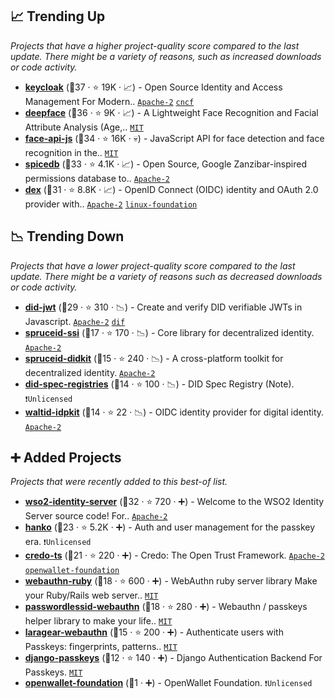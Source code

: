 ## 📈 Trending Up

_Projects that have a higher project-quality score compared to the last update. There might be a variety of reasons, such as increased downloads or code activity._

- <b><a href="https://github.com/keycloak/keycloak">keycloak</a></b> (🥇37 ·  ⭐ 19K · 📈) - Open Source Identity and Access Management For Modern.. <code><a href="http://bit.ly/3nYMfla">Apache-2</a></code> <a href="https://www.cncf.io/"><code>cncf</code></a>
- <b><a href="https://github.com/serengil/deepface">deepface</a></b> (🥇36 ·  ⭐ 9K · 📈) - A Lightweight Face Recognition and Facial Attribute Analysis (Age,.. <code><a href="http://bit.ly/34MBwT8">MIT</a></code>
- <b><a href="https://github.com/justadudewhohacks/face-api.js">face-api-js</a></b> (🥈34 ·  ⭐ 16K · 💀) - JavaScript API for face detection and face recognition in the.. <code><a href="http://bit.ly/34MBwT8">MIT</a></code>
- <b><a href="https://github.com/authzed/spicedb">spicedb</a></b> (🥈33 ·  ⭐ 4.1K · 📈) - Open Source, Google Zanzibar-inspired permissions database to.. <code><a href="http://bit.ly/3nYMfla">Apache-2</a></code>
- <b><a href="https://github.com/dexidp/dex">dex</a></b> (🥈31 ·  ⭐ 8.8K · 📈) - OpenID Connect (OIDC) identity and OAuth 2.0 provider with.. <code><a href="http://bit.ly/3nYMfla">Apache-2</a></code> <a href="https://www.linuxfoundation.org/"><code>linux-foundation</code></a>

## 📉 Trending Down

_Projects that have a lower project-quality score compared to the last update. There might be a variety of reasons such as decreased downloads or code activity._

- <b><a href="https://github.com/decentralized-identity/did-jwt">did-jwt</a></b> (🥇29 ·  ⭐ 310 · 📉) - Create and verify DID verifiable JWTs in Javascript. <code><a href="http://bit.ly/3nYMfla">Apache-2</a></code> <a href="https://identity.foundation/"><code>dif</code></a>
- <b><a href="https://github.com/spruceid/ssi">spruceid-ssi</a></b> (🥉17 ·  ⭐ 170 · 📉) - Core library for decentralized identity. <code><a href="http://bit.ly/3nYMfla">Apache-2</a></code>
- <b><a href="https://www.spruceid.dev/didkit/didkit">spruceid-didkit</a></b> (🥉15 ·  ⭐ 240 · 📉) - A cross-platform toolkit for decentralized identity. <code><a href="http://bit.ly/3nYMfla">Apache-2</a></code>
- <b><a href="https://github.com/w3c/did-spec-registries">did-spec-registries</a></b> (🥉14 ·  ⭐ 100 · 📉) - DID Spec Registry (Note). <code>❗Unlicensed</code>
- <b><a href="https://github.com/walt-id/waltid-idpkit">waltid-idpkit</a></b> (🥉14 ·  ⭐ 22 · 📉) - OIDC identity provider for digital identity. <code><a href="http://bit.ly/3nYMfla">Apache-2</a></code>

## ➕ Added Projects

_Projects that were recently added to this best-of list._

- <b><a href="https://github.com/wso2/product-is">wso2-identity-server</a></b> (🥈32 ·  ⭐ 720 · ➕) - Welcome to the WSO2 Identity Server source code! For.. <code><a href="http://bit.ly/3nYMfla">Apache-2</a></code>
- <b><a href="https://github.com/teamhanko/hanko">hanko</a></b> (🥉23 ·  ⭐ 5.2K · ➕) - Auth and user management for the passkey era. <code>❗Unlicensed</code>
- <b><a href="https://github.com/openwallet-foundation/credo-ts">credo-ts</a></b> (🥈21 ·  ⭐ 220 · ➕) - Credo: The Open Trust Framework. <code><a href="http://bit.ly/3nYMfla">Apache-2</a></code> <a href="https://openwallet.foundation/"><code>openwallet-foundation</code></a>
- <b><a href="https://github.com/cedarcode/webauthn-ruby">webauthn-ruby</a></b> (🥉18 ·  ⭐ 600 · ➕) - WebAuthn ruby server library Make your Ruby/Rails web server.. <code><a href="http://bit.ly/34MBwT8">MIT</a></code>
- <b><a href="https://github.com/passwordless-id/webauthn">passwordlessid-webauthn</a></b> (🥉18 ·  ⭐ 280 · ➕) - Webauthn / passkeys helper library to make your life.. <code><a href="http://bit.ly/34MBwT8">MIT</a></code>
- <b><a href="https://github.com/Laragear/WebAuthn">laragear-webauthn</a></b> (🥉15 ·  ⭐ 200 · ➕) - Authenticate users with Passkeys: fingerprints, patterns.. <code><a href="http://bit.ly/34MBwT8">MIT</a></code>
- <b><a href="https://github.com/mkalioby/django-passkeys">django-passkeys</a></b> (🥉12 ·  ⭐ 140 · ➕) - Django Authentication Backend For Passkeys. <code><a href="http://bit.ly/34MBwT8">MIT</a></code>
- <b><a href="https://github.com/openwallet-foundation">openwallet-foundation</a></b> (🥇1 · ➕) - OpenWallet Foundation. <code>❗Unlicensed</code>

